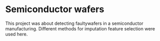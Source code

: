 # Semiconductor wafers
This project was about detecting faultywafers in a semiconductor manufacturing.
Different methods for imputation feature selection were used here.
